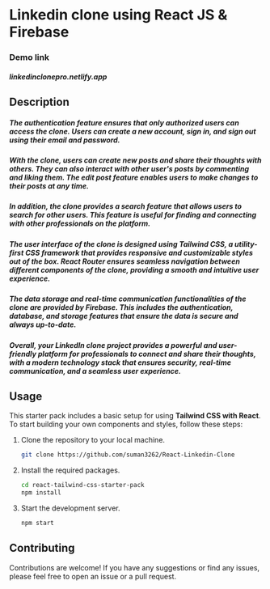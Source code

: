 # Linkedin clone using React JS & Firebase

### Demo link
##### linkedinclonepro.netlify.app

## Description
 ##### The authentication feature ensures that only authorized users can access the clone. Users can create a new account, sign in, and sign out using their email and password.
 
##### With the clone, users can create new posts and share their thoughts with others. They can also interact with other user's posts by commenting and liking them. The edit post feature enables users to make changes to their posts at any time.

##### In addition, the clone provides a search feature that allows users to search for other users. This feature is useful for finding and connecting with other professionals on the platform.

##### The user interface of the clone is designed using Tailwind CSS, a utility-first CSS framework that provides responsive and customizable styles out of the box. React Router ensures seamless navigation between different components of the clone, providing a smooth and intuitive user experience.

##### The data storage and real-time communication functionalities of the clone are provided by Firebase. This includes the authentication, database, and storage features that ensure the data is secure and always up-to-date.

##### Overall, your LinkedIn clone project provides a powerful and user-friendly platform for professionals to connect and share their thoughts, with a modern technology stack that ensures security, real-time communication, and a seamless user experience.


## Usage

This starter pack includes a basic setup for using **Tailwind CSS with React**. To start building your own components and styles, follow these steps:

1. Clone the repository to your local machine.
    ```sh
    git clone https://github.com/suman3262/React-Linkedin-Clone
    ```

1. Install the required packages.
    ```sh
    cd react-tailwind-css-starter-pack
    npm install
    ```

1. Start the development server.
    ```sh
    npm start
    ```


## Contributing

Contributions are welcome! If you have any suggestions or find any issues, please feel free to open an issue or a pull request.
